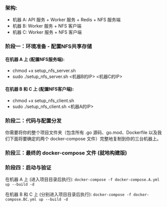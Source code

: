 
### 架构:

* 机器 A: API 服务 + Worker 服务 + Redis + NFS 服务端
* 机器 B: Worker 服务 + NFS 客户端
* 机器 C: Worker 服务 + NFS 客户端

### 阶段一：环境准备 - 配置NFS共享存储

#### 在机器 A 上 (配置NFS服务端):

* chmod +x setup_nfs_server.sh
* sudo ./setup_nfs_server.sh <机器B的IP> <机器C的IP>

#### 在机器 B 和 C 上 (配置NFS客户端):

* chmod +x setup_nfs_client.sh
* sudo ./setup_nfs_client.sh <机器A的IP>

### 阶段二：代码与配置分发

你需要将你的整个项目文件夹（包含所有 .go 源码、go.mod、Dockerfile 以及我们下面将要确定的两个 docker-compose 文件）完整地复制到你的三台机器上。

### 阶段三：最终的 docker-compose 文件 (就地构建版)



### 阶段四：启动与验证

在机器 A 上 (进入项目目录后执行): `docker-compose -f docker-compose.A.yml up --build -d`

在机器 B 和 C 上 (分别进入项目目录后执行): `docker-compose -f docker-compose.BC.yml up --build -d`

